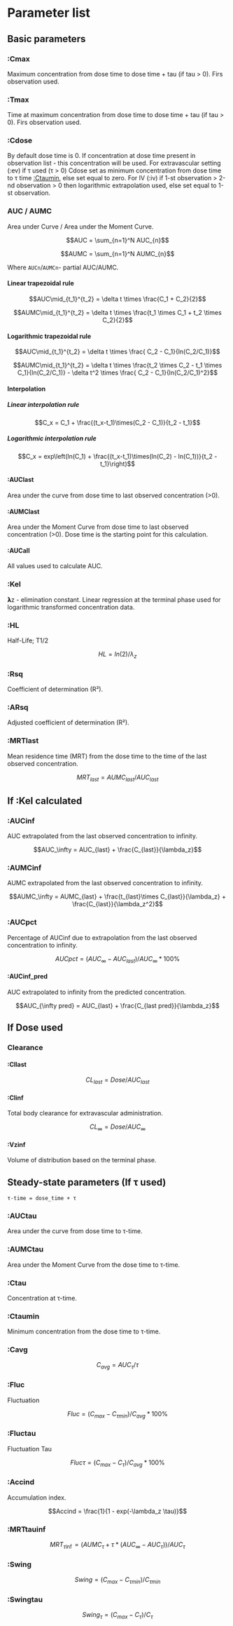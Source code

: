 # Parameter list

## Basic parameters

### :Cmax

Maximum concentration from dose time to dose time + tau (if tau > 0). Firs observation used.

### :Tmax

Time at maximum concentration from dose time to dose time + tau (if tau > 0). Firs observation used.

### :Cdose

By default dose time is 0. If concentration at dose time present in observation list - this concentration will be used.
For extravascular setting (:ev) if τ used (τ > 0) Cdose set as minimum concentration from dose time to τ time [:Ctaumin](#:Ctaumin), else set equal to zero.
For IV (:iv) if 1-st observation > 2-nd observation > 0 then logarithmic extrapolation used, else set equal to 1-st observation.

### AUC / AUMC

Area under Curve / Area under the Moment Curve.

```math
AUC = \sum_{n=1}^N AUC_{n}
```

```math
AUMC = \sum_{n=1}^N AUMC_{n}
```

Where `AUCn`/`AUMCn`- partial AUC/AUMC.

#### Linear trapezoidal rule

```math
AUC\mid_{t_1}^{t_2} = \delta t \times \frac{C_1 + C_2}{2}
```

```math
AUMC\mid_{t_1}^{t_2} = \delta t \times \frac{t_1 \times C_1 + t_2 \times C_2}{2}
```

#### Logarithmic trapezoidal rule

```math
AUC\mid_{t_1}^{t_2} =   \delta t \times \frac{ C_2 - C_1}{ln(C_2/C_1)}
```

```math
AUMC\mid_{t_1}^{t_2} = \delta t \times \frac{t_2 \times C_2 - t_1 \times C_1}{ln(C_2/C_1)} -  \delta t^2 \times \frac{ C_2 - C_1}{ln(C_2/C_1)^2}
```

#### Interpolation

##### Linear interpolation rule

```math
C_x = C_1 + \frac{(t_x-t_1)\times(C_2 - C_1)}{t_2 - t_1}
```

##### Logarithmic interpolation rule

```math
C_x = exp\left(ln(C_1) + \frac{(t_x-t_1)\times(ln(C_2) - ln(C_1))}{t_2 - t_1}\right)
```

#### :AUClast

Area under the curve from dose time to last observed concentration (>0).

#### :AUMClast

Area under the Moment Curve from dose time to last observed concentration (>0).
Dose time is the starting point for this calculation.

#### :AUCall

All values used to calculate AUC.

### :Kel

𝝺z - elimination constant. Linear regression at the terminal phase used for logarithmic transformed concentration data.

### :HL

Half-Life; T1/2

```math
HL = ln(2) / \lambda_z
```

### :Rsq

 Coefficient of determination (R²).

### :ARsq

Adjusted coefficient of determination (R²).

### :MRTlast

Mean residence time (MRT) from the dose time to the time of the last observed concentration.

```math
MRT_{last} = AUMC_{last} / AUC_{last}
```

## If :Kel calculated

### :AUCinf

AUC extrapolated from the last observed concentration to infinity.

```math
AUC_\infty = AUC_{last} + \frac{C_{last}}{\lambda_z}
```

### :AUMCinf

AUMC extrapolated from the last observed concentration to infinity.

```math
AUMC_\infty =  AUMC_{last} + \frac{t_{last}\times C_{last}}{\lambda_z} + \frac{C_{last}}{\lambda_z^2}
```

### :AUCpct

Percentage of AUCinf due to extrapolation from the last observed concentration to infinity.

```math
AUCpct = (AUC_\infty - AUC_{last}) / AUC_\infty * 100 \%
```

#### :AUCinf_pred

AUC extrapolated to infinity from the predicted concentration.

```math
AUC_{\infty pred} = AUC_{last} + \frac{C_{last pred}}{\lambda_z}
```

## If Dose used

### Clearance

#### :Cllast

```math
CL_{last} = Dose / AUC_{last}
```

#### :Clinf

Total body clearance for extravascular administration.

```math
CL_\infty = Dose / AUC_\infty
```

#### :Vzinf

Volume of distribution based on the terminal phase.

##  Steady-state parameters (If τ used)

`τ-time = dose_time + τ`

### :AUCtau

Area under the curve from dose time to τ-time.

### :AUMCtau

Area under the Moment Curve from the dose time to τ-time.

### :Ctau

Concentration at τ-time.

### :Ctaumin

Minimum concentration from the dose time to τ-time.

### :Cavg

```math
C_{avg} = AUC_\tau / \tau
```

### :Fluc

Fluctuation

```math
Fluc = ( C_{max} - C_{\tau min} ) / C_{avg} * 100 \%
```

### :Fluctau

Fluctuation Tau

```math
Fluc\tau = ( C_{max} - C_{\tau} ) / C_{avg} * 100 \%
```

### :Accind

Accumulation index.

```math
Accind = \frac{1}{1 - exp(-\lambda_z \tau)}
```

### :MRTtauinf

```math
MRT_{\tau\inf} = (AUMC_\tau + \tau * (AUC_\infty - AUC_\tau)) / AUC_\tau
```

### :Swing

```math
Swing = (C_{max} - C_{\tau min}) / C_{\tau min}
```

### :Swingtau

```math
Swing_{\tau} = (C_{max} - C_{\tau}) / C_{\tau}
```
